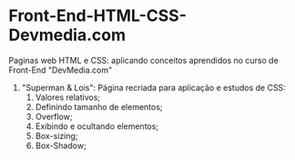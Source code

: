 # Front-End-HTML-CSS-Devmedia.com
 Paginas web HTML e CSS: aplicando conceitos aprendidos no curso de Front-End "DevMedia.com"

 1. "Superman & Lois": Página recriada para aplicação e estudos de CSS:
    1. Valores relativos;
    2. Definindo tamanho de elementos;
    3. Overflow;
    4. Exibindo e ocultando elementos;
    5. Box-sizing;
    6. Box-Shadow;
